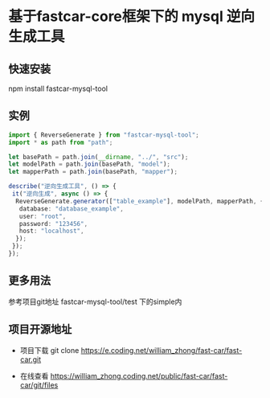 # 基于fastcar-core框架下的 mysql 逆向生成工具

## 快速安装

npm install fastcar-mysql-tool

## 实例

```ts
import { ReverseGenerate } from "fastcar-mysql-tool";
import * as path from "path";

let basePath = path.join(__dirname, "../", "src");
let modelPath = path.join(basePath, "model");
let mapperPath = path.join(basePath, "mapper");

describe("逆向生成工具", () => {
 it("逆向生成", async () => {
  ReverseGenerate.generator(["table_example"], modelPath, mapperPath, {
   database: "database_example",
   user: "root",
   password: "123456",
   host: "localhost",
  });
 });
});
```

## 更多用法

参考项目git地址 fastcar-mysql-tool/test 下的simple内

## 项目开源地址

* 项目下载 git clone <https://e.coding.net/william_zhong/fast-car/fast-car.git>

* 在线查看 <https://william_zhong.coding.net/public/fast-car/fast-car/git/files>
